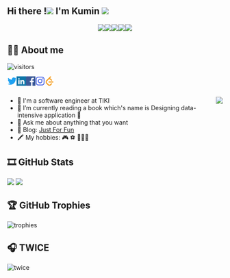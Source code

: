 ## Hi there !<image src="https://media.giphy.com/media/inDjVk0EySF7W/giphy.gif" height=50px> I'm Kumin <image src="https://media.giphy.com/media/6SMPIQVz4NHk6vLU29/giphy.gif" height=50px>
 <p align="center">
    <img src="https://user-images.githubusercontent.com/75965764/133928736-c7796e42-6cc4-4569-a0e1-eaef593d2a75.gif" height=100px><!--
  --><img src="https://user-images.githubusercontent.com/75965764/133928736-c7796e42-6cc4-4569-a0e1-eaef593d2a75.gif" height=100px><!--
  --><img src="https://user-images.githubusercontent.com/75965764/133928736-c7796e42-6cc4-4569-a0e1-eaef593d2a75.gif" height=100px><!--
  --><img src="https://user-images.githubusercontent.com/75965764/133928736-c7796e42-6cc4-4569-a0e1-eaef593d2a75.gif" height=100px><!--
  --><img src="https://user-images.githubusercontent.com/75965764/133928137-8c6e0281-db33-451d-8dc6-71e8d995ef9f.gif" height=100px>
</p>
      
## 👨‍💻 About me
<img src="https://visitor-badge.glitch.me/badge?page_id=kumin&left_color=blue&right_color=black" alt="visitors">

<a href="https://twitter.com" target="blank"><img align="left" src="icons/twitter.svg" alt="kumin" width="22px" /></a>
<a href="https://linkedin.com/in/kumin" target="blank"><img align="left" src="icons/linkedin.svg" alt="kumin" width="22px" /></a>
<a href="https://www.facebook.com/" target="blank"><img align="left" src="icons/facebook.svg" alt="kumin" width="22px" /></a>
<a href="https://www.instagram.com/hoang_van_minh_nlp" target="blank"><img align="left" src="icons/instagram.svg" alt="kumin" width="22px" /></a>
<a href="https://leetcode.com/kumin242" target="blank"><img align="left" src="icons/leetcode.svg" alt="kumin" width="22px" /></a>
 <br/>
 <br/>
     
 <image src="https://media.giphy.com/media/gfld3S4CsRXRZjqEj3/giphy.gif" align="right" height=200px> 
   
- 🎒 I'm a software engineer at TIKI
- 📗 I’m currently reading a book which's name is Designing data-intensive application 🌊 
- 💬 Ask me about anything that you want
- 🤪 Blog: [Just For Fun](https://neralnetwork.wordpress.com/)
- 🖍 My hobbies: 🎮 ⚽️ 🏃🏻‍♂️

## 🎞 GitHub Stats
<p>
 <img width="410em" src="https://github-readme-stats.vercel.app/api?username=kumin&show_icons=true&theme=dracula&include_all_commits=true&count_private=true&cache_seconds=86400"/>
  <img width="410em" src="https://github-readme-stats.vercel.app/api/top-langs?username=kumin&layout=compact&langs_count=10&theme=dracula&hide=css,html&cache_seconds=86400"/>
</p>
  
## 🏆 GitHub Trophies

<img src="https://github-profile-trophy.vercel.app/?username=kumin&theme=dracula&rank=SECRET,SSS,SS,S,AAA,AA,A,B,C" alt=trophies>
 
## 🎧 TWICE
 
 <img src="https://media.giphy.com/media/J5WxSrLAlcbS2afF8i/giphy.gif?cid=ecf05e47zxcjndmo5hi1syl31tb7o1bb4ocey3cjl7yhn935&rid=giphy.gif&ct=g" alt="twice">

